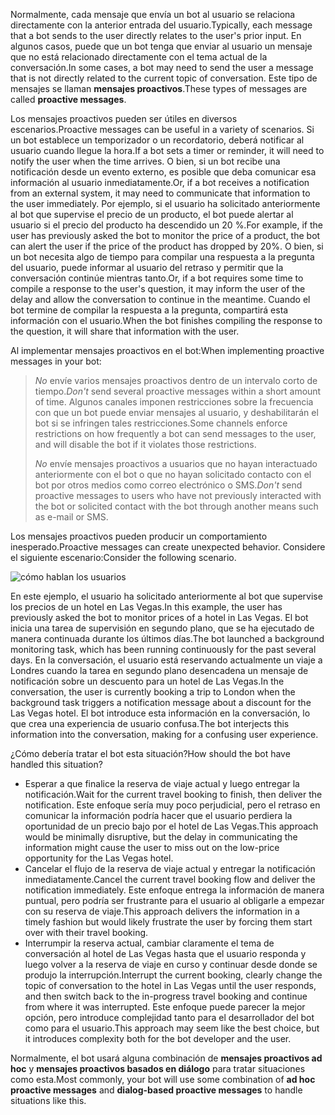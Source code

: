<span data-ttu-id="bb853-101">Normalmente, cada mensaje que envía un bot al usuario se relaciona directamente con la anterior entrada del usuario.</span><span class="sxs-lookup"><span data-stu-id="bb853-101">Typically, each message that a bot sends to the user directly relates to the user's prior input.</span></span> <span data-ttu-id="bb853-102">En algunos casos, puede que un bot tenga que enviar al usuario un mensaje que no está relacionado directamente con el tema actual de la conversación.</span><span class="sxs-lookup"><span data-stu-id="bb853-102">In some cases, a bot may need to send the user a message that is not directly related to the current topic of conversation.</span></span> <span data-ttu-id="bb853-103">Este tipo de mensajes se llaman **mensajes proactivos**.</span><span class="sxs-lookup"><span data-stu-id="bb853-103">These types of messages are called **proactive messages**.</span></span> 

<span data-ttu-id="bb853-104">Los mensajes proactivos pueden ser útiles en diversos escenarios.</span><span class="sxs-lookup"><span data-stu-id="bb853-104">Proactive messages can be useful in a variety of scenarios.</span></span> <span data-ttu-id="bb853-105">Si un bot establece un temporizador o un recordatorio, deberá notificar al usuario cuando llegue la hora.</span><span class="sxs-lookup"><span data-stu-id="bb853-105">If a bot sets a timer or reminder, it will need to notify the user when the time arrives.</span></span> <span data-ttu-id="bb853-106">O bien, si un bot recibe una notificación desde un evento externo, es posible que deba comunicar esa información al usuario inmediatamente.</span><span class="sxs-lookup"><span data-stu-id="bb853-106">Or, if a bot receives a notification from an external system, it may need to communicate that information to the user immediately.</span></span> <span data-ttu-id="bb853-107">Por ejemplo, si el usuario ha solicitado anteriormente al bot que supervise el precio de un producto, el bot puede alertar al usuario si el precio del producto ha descendido un 20 %.</span><span class="sxs-lookup"><span data-stu-id="bb853-107">For example, if the user has previously asked the bot to monitor the price of a product, the bot can alert the user if the price of the product has dropped by 20%.</span></span> <span data-ttu-id="bb853-108">O bien, si un bot necesita algo de tiempo para compilar una respuesta a la pregunta del usuario, puede informar al usuario del retraso y permitir que la conversación continúe mientras tanto.</span><span class="sxs-lookup"><span data-stu-id="bb853-108">Or, if a bot requires some time to compile a response to the user's question, it may inform the user of the delay and allow the conversation to continue in the meantime.</span></span> <span data-ttu-id="bb853-109">Cuando el bot termine de compilar la respuesta a la pregunta, compartirá esta información con el usuario.</span><span class="sxs-lookup"><span data-stu-id="bb853-109">When the bot finishes compiling the response to the question, it will share that information with the user.</span></span> 

<span data-ttu-id="bb853-110">Al implementar mensajes proactivos en el bot:</span><span class="sxs-lookup"><span data-stu-id="bb853-110">When implementing proactive messages in your bot:</span></span>

> <span data-ttu-id="bb853-111">*No* envíe varios mensajes proactivos dentro de un intervalo corto de tiempo.</span><span class="sxs-lookup"><span data-stu-id="bb853-111">*Don't* send several proactive messages within a short amount of time.</span></span> <span data-ttu-id="bb853-112">Algunos canales imponen restricciones sobre la frecuencia con que un bot puede enviar mensajes al usuario, y deshabilitarán el bot si se infringen tales restricciones.</span><span class="sxs-lookup"><span data-stu-id="bb853-112">Some channels enforce restrictions on how frequently a bot can send messages to the user, and will disable the bot if it violates those restrictions.</span></span>
>
> <span data-ttu-id="bb853-113">*No* envíe mensajes proactivos a usuarios que no hayan interactuado anteriormente con el bot o que no hayan solicitado contacto con el bot por otros medios como correo electrónico o SMS.</span><span class="sxs-lookup"><span data-stu-id="bb853-113">*Don't* send proactive messages to users who have not previously interacted with the bot or solicited contact with the bot through another means such as e-mail or SMS.</span></span>

<span data-ttu-id="bb853-114">Los mensajes proactivos pueden producir un comportamiento inesperado.</span><span class="sxs-lookup"><span data-stu-id="bb853-114">Proactive messages can create unexpected behavior.</span></span> <span data-ttu-id="bb853-115">Considere el siguiente escenario:</span><span class="sxs-lookup"><span data-stu-id="bb853-115">Consider the following scenario.</span></span>

![cómo hablan los usuarios](~/media/designing-bots/capabilities/proactive1.png)

<span data-ttu-id="bb853-117">En este ejemplo, el usuario ha solicitado anteriormente al bot que supervise los precios de un hotel en Las Vegas.</span><span class="sxs-lookup"><span data-stu-id="bb853-117">In this example, the user has previously asked the bot to monitor prices of a hotel in Las Vegas.</span></span> <span data-ttu-id="bb853-118">El bot inicia una tarea de supervisión en segundo plano, que se ha ejecutado de manera continuada durante los últimos días.</span><span class="sxs-lookup"><span data-stu-id="bb853-118">The bot launched a background monitoring task, which has been running continuously for the past several days.</span></span> <span data-ttu-id="bb853-119">En la conversación, el usuario está reservando actualmente un viaje a Londres cuando la tarea en segundo plano desencadena un mensaje de notificación sobre un descuento para un hotel de Las Vegas.</span><span class="sxs-lookup"><span data-stu-id="bb853-119">In the conversation, the user is currently booking a trip to London when the background task triggers a notification message about a discount for the Las Vegas hotel.</span></span> <span data-ttu-id="bb853-120">El bot introduce esta información en la conversación, lo que crea una experiencia de usuario confusa.</span><span class="sxs-lookup"><span data-stu-id="bb853-120">The bot interjects this information into the conversation, making for a confusing user experience.</span></span> 

<span data-ttu-id="bb853-121">¿Cómo debería tratar el bot esta situación?</span><span class="sxs-lookup"><span data-stu-id="bb853-121">How should the bot have handled this situation?</span></span> 

- <span data-ttu-id="bb853-122">Esperar a que finalice la reserva de viaje actual y luego entregar la notificación.</span><span class="sxs-lookup"><span data-stu-id="bb853-122">Wait for the current travel booking to finish, then deliver the notification.</span></span> <span data-ttu-id="bb853-123">Este enfoque sería muy poco perjudicial, pero el retraso en comunicar la información podría hacer que el usuario perdiera la oportunidad de un precio bajo por el hotel de Las Vegas.</span><span class="sxs-lookup"><span data-stu-id="bb853-123">This approach would be minimally disruptive, but the delay in communicating the information might cause the user to miss out on the low-price opportunity for the Las Vegas hotel.</span></span> 
- <span data-ttu-id="bb853-124">Cancelar el flujo de la reserva de viaje actual y entregar la notificación inmediatamente.</span><span class="sxs-lookup"><span data-stu-id="bb853-124">Cancel the current travel booking flow and deliver the notification immediately.</span></span> <span data-ttu-id="bb853-125">Este enfoque entrega la información de manera puntual, pero podría ser frustrante para el usuario al obligarle a empezar con su reserva de viaje.</span><span class="sxs-lookup"><span data-stu-id="bb853-125">This approach delivers the information in a timely fashion but would likely frustrate the user by forcing them start over with their travel booking.</span></span> 
- <span data-ttu-id="bb853-126">Interrumpir la reserva actual, cambiar claramente el tema de conversación al hotel de Las Vegas hasta que el usuario responda y luego volver a la reserva de viaje en curso y continuar desde donde se produjo la interrupción.</span><span class="sxs-lookup"><span data-stu-id="bb853-126">Interrupt the current booking, clearly change the topic of conversation to the hotel in Las Vegas until the user responds, and then switch back to the in-progress travel booking and continue from where it was interrupted.</span></span> <span data-ttu-id="bb853-127">Este enfoque puede parecer la mejor opción, pero introduce complejidad tanto para el desarrollador del bot como para el usuario.</span><span class="sxs-lookup"><span data-stu-id="bb853-127">This approach may seem like the best choice, but it introduces complexity both for the bot developer and the user.</span></span>

<span data-ttu-id="bb853-128">Normalmente, el bot usará alguna combinación de **mensajes proactivos ad hoc** y **mensajes proactivos basados en diálogo** para tratar situaciones como esta.</span><span class="sxs-lookup"><span data-stu-id="bb853-128">Most commonly, your bot will use some combination of **ad hoc proactive messages** and **dialog-based proactive messages** to handle situations like this.</span></span> 

